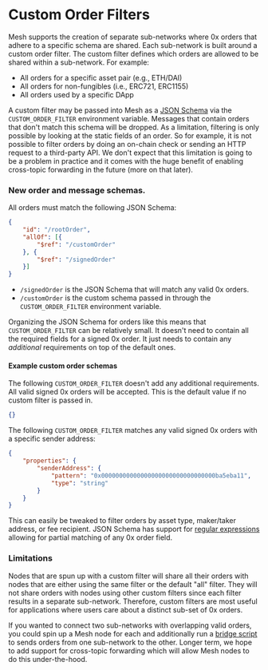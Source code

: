 # Custom Order Filters

Mesh supports the creation of separate sub-networks where 0x orders that adhere to a specific schema are shared. Each sub-network is built around a custom order filter. The custom filter defines which orders are allowed to be shared within a sub-network. For example:

- All orders for a specific asset pair (e.g., ETH/DAI)
- All orders for non-fungibles (i.e., ERC721, ERC1155)
- All orders used by a specific DApp

A custom filter may be passed into Mesh as a [JSON Schema](https://json-schema.org/) via the `CUSTOM_ORDER_FILTER` environment variable. Messages that contain orders that don't match this schema will be dropped. As a limitation, filtering is only possible by looking at the static fields of an order. So for example, it is not possible to filter orders by doing an on-chain check or sending an HTTP request to a third-party API. We don't expect that this limitation is going to be a problem in practice and it comes with the huge benefit of enabling cross-topic forwarding in the future (more on that later).

### New order and message schemas.

All orders must match the following JSON Schema:

```json
{
	"id": "/rootOrder",
	"allOf": [{
		"$ref": "/customOrder"
	}, {
		"$ref": "/signedOrder"
	}]
}
```

- `/signedOrder` is the JSON Schema that will match any valid 0x orders.
- `/customOrder` is the custom schema passed in through the `CUSTOM_ORDER_FILTER` environment variable.

Organizing the JSON Schema for orders like this means that `CUSTOM_ORDER_FILTER` can be relatively small. It doesn't need to contain all the required fields for a signed 0x order. It just needs to contain any _additional_ requirements on top of the default ones.

#### Example custom order schemas

The following `CUSTOM_ORDER_FILTER` doesn't add any additional requirements. All valid signed 0x orders will be accepted. This is the default value if no custom filter is passed in.

```json
{}
```

The following `CUSTOM_ORDER_FILTER` matches any valid signed 0x orders with a specific sender address:

```json
{
	"properties": {
		"senderAddress": {
			"pattern": "0x00000000000000000000000000000000ba5eba11",
			"type": "string"
		}
	}
}
```

This can easily be tweaked to filter orders by asset type, maker/taker address, or fee recipient. JSON Schema has support for [regular expressions](https://json-schema.org/understanding-json-schema/reference/regular_expressions.html) allowing for partial matching of any 0x order field.

### Limitations

Nodes that are spun up with a custom filter will share all their orders with nodes that are either using the same filter or the default "all" filter. They will not share orders with nodes using other custom filters since each filter results in a separate sub-network. Therefore, custom filters are most useful for applications where users care about a distinct sub-set of 0x orders. 

If you wanted to connect two sub-networks with overlapping valid orders, you could spin up a Mesh node for each and additionally run a [bridge script](https://github.com/0xProject/0x-mesh/blob/master/cmd/mesh-bridge/main.go) to sends orders from one sub-network to the other. Longer term, we hope to add support for cross-topic forwarding which will allow Mesh nodes to do this under-the-hood.

